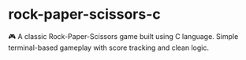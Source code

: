 # rock-paper-scissors-c
🎮 A classic Rock-Paper-Scissors game built using C language. Simple terminal-based gameplay with score tracking and clean logic.
